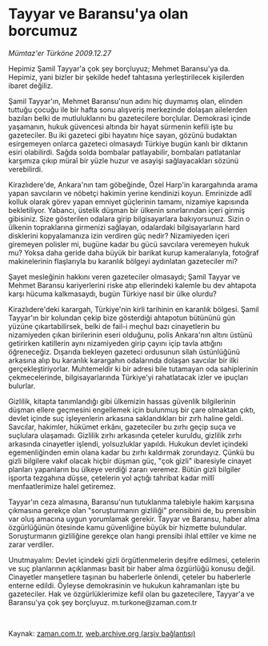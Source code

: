 # Tayyar ve Baransu'ya  olan borcumuz

*Mümtaz'er Türköne 2009.12.27*

<tr><td class="metin" colspan="2" style="padding-top: 20px; padding-left: 5px; ">Hepimiz Şamil Tayyar'a çok şey borçluyuz; Mehmet Baransu'ya da. Hepimiz, yani bizler bir şekilde hedef tahtasına yerleştirilecek kişilerden ibaret değiliz.</td></tr><tr><td class="metin" colspan="2" style="padding-top: 20px; padding-left: 5px; "><p>Şamil Tayyar'ın, Mehmet Baransu'nun adını hiç duymamış olan, elinden tuttuğu çocuğu ile bir hafta sonu alışveriş merkezinde dolaşan ailelerden bazıları belki de mutluluklarını bu gazetecilere borçlular. Demokrasi içinde yaşamanın, hukuk güvencesi altında bir hayat sürmenin kefili işte bu gazeteciler. Bu iki gazeteci gibi hayatını hiçe sayan, gözünü budaktan esirgemeyen onlarca gazeteci olmasaydı Türkiye bugün kanlı bir diktanın esiri olabilirdi. Sağda solda bombalar patlayabilir, bombaları patlatanlar karşımıza çıkıp müraî bir yüzle huzur ve asayişi sağlayacakları sözünü verebilirdi.
<p>Kirazlıdere'de, Ankara'nın tam göbeğinde, Özel Harp'in karargahında arama yapan savcıların ve nöbetçi hakimin yerine kendinizi koyun. Emrinizde adlî kolluk olarak görev yapan emniyet güçlerinin tamamı, nizamiye kapısında bekletiliyor. Yabancı, üstelik düşman bir ülkenin sınırlarından içeri girmiş gibisiniz. Size gösterilen odalara girip bilgisayarlara bakıyorsunuz. Sizin o ülkenin topraklarına girmenizi sağlayan, odalardaki bilgisayarların hard disklerini kopyalamanıza izin verdiren güç nedir? Nizamiyeden içeri giremeyen polisler mi, bugüne kadar bu gücü savcılara veremeyen hukuk mu? Yoksa daha geride daha büyük bir barikat kurup kameralarıyla, fotoğraf makinelerinin flaşlarıyla bu karanlık bölgeyi aydınlatan gazeteciler mi?
<p>Şayet mesleğinin hakkını veren gazeteciler olmasaydı; Şamil Tayyar ve Mehmet Baransu kariyerlerini riske atıp ellerindeki kalemle bu dev ahtapota karşı hücuma kalkmasaydı, bugün Türkiye nasıl bir ülke olurdu?
<p>Kirazlıdere'deki karargah, Türkiye'nin kirli tarihinin en karanlık bölgesi. Şamil Tayyar'ın bir kolundan çekip bize gösterdiği ahtapotun bütününü gün yüzüne çıkartabilirsek, belki de fail-i meçhul bazı cinayetlerin bu nizamiyeden çıkan birilerinin eseri olduğunu, polis Ankara'nın altını üstünü getirirken katillerin aynı nizamiyeden girip çayını içip tavla attığını öğreneceğiz. Dışarıda bekleyen gazeteci ordusunun silah üstünlüğünü arkasına alıp bu karanlık karargahın odalarında dolaşan savcılar bir ilki gerçekleştiriyorlar. Muhtemeldir ki bir adresi bile tutamayan oda sahiplerinin çekmecelerinde, bilgisayarlarında Türkiye'yi rahatlatacak izler ve ipuçları bulurlar.
<p>Gizlilik, kitapta tanımlandığı gibi ülkemizin hassas güvenlik bilgilerinin düşman ellere geçmesini engellemek için bulunmuş bir çare olmaktan çıktı, devlet içinde suç işleyenlerin arkasına saklandıkları bir zırh haline geldi. Savcılar, hakimler, hükümet erkânı, gazeteciler bu zırhı geçip suça ve suçlulara ulaşamadı. Gizlilik zırhı arkasında çeteler kuruldu, gizlilik zırhı arkasında cinayetler işlendi, yolsuzluklar yapıldı. Hukukun devlet içindeki egemenliğinden emin olana kadar bu zırhı kaldırmak zorundayız. Çünkü bu gizli bilgilere vakıf olacak hiçbir düşman güç, "çok gizli" ibaresiyle cinayet planları yapanların bu ülkeye verdiği zararı veremez. Bütün gizli bilgiler işporta tezgahına düşse, çetelerin yol açtığı tahribat kadar millî menfaatlerimize halel getiremez.
<p> Tayyar'ın ceza almasına, Baransu'nun tutuklanma talebiyle hakim karşısına çıkmasına gerekçe olan "soruşturmanın gizliliği" prensibini de, bu prensibin var oluş amacına uygun yorumlamak gerekir. Tayyar ve Baransu, haber alma özgürlüğünün ötesinde kamu güvenliğine büyük bir hizmette bulundular. Soruşturmanın gizliliğine gerekçe olan hangi prensibi ihlal ettiler ve kime ne zarar verdiler.
<p>Unutmayalım: Devlet içindeki gizli örgütlenmelerin deşifre edilmesi, çetelerin ve suç planlarının açıklanması basit bir haber alma özgürlüğü konusu değil. Cinayetler manşetlere taşınan bu haberlerle önlendi, çeteler bu haberlerle enterne edildi. Öyleyse demokrasinin ve hukukun kahramanları işte bu gazeteciler. Hak ve özgürlüklerimize kefil olan bu gazetecilere, Tayyar'a ve Baransu'ya çok şey borçluyuz. m.turkone@zaman.com.tr
<p><br/></p></p></p></p></p></p></p></p></td></tr>

Kaynak: [zaman.com.tr](http://zaman.com.tr/yazar.do?yazino=932628), [web.archive.org (arşiv bağlantısı)](http://web.archive.org/web/20100123043437/http://www.zaman.com.tr:80/yazar.do?yazino=932628)
